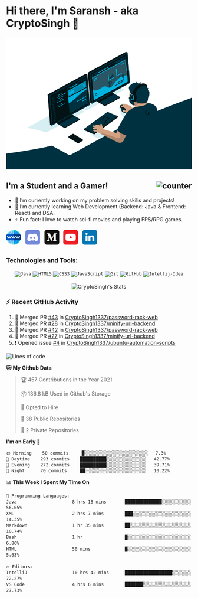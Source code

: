 # Hi there, I'm Saransh - aka CryptoSingh 👋

<div align="center">
<img src="https://github.com/CryptoSingh1337/CryptoSingh1337/blob/master/icons/code.gif" height="360px" width="640px" alt="gif"/>
</div>

## I'm a Student and a Gamer!<img src="https://komarev.com/ghpvc/?username=cryptosingh1337" alt="counter" align="right"/>

- 🔭 I’m currently working on my problem solving skills and projects!
- 🌱 I’m currently learning Web Development (Backend: Java & Frontend: React) and DSA.
- ⚡ Fun fact: I love to watch sci-fi movies and playing FPS/RPG games.

<a href="https://cryptosingh1337.github.io/" target="_blank"><img alt="website" height="40px" width="40px" src="./icons/world-wide-web.svg"/></a>&nbsp;&nbsp;
<a href="https://discord.gg/6efHuzv" target="_blank"><img alt="discord" height="40px" width="40px" src="https://raw.githubusercontent.com/edent/SuperTinyIcons/master/images/svg/discord.svg"/></a>&nbsp;&nbsp;
<a href="https://cryptosingh1337.medium.com/" target="_blank"><img alt="Medium" height="40px" width="40px" src="https://raw.githubusercontent.com/edent/SuperTinyIcons/master/images/svg/medium.svg"/></a>&nbsp;&nbsp;
<a href="https://www.youtube.com/cryptosingh" target="_blank"><img alt="youtube" height="40px" width="40px" src="https://raw.githubusercontent.com/edent/SuperTinyIcons/master/images/svg/youtube.svg"/></a>&nbsp;&nbsp;
<a href="https://www.linkedin.com/in/saransh-kumar-2k19/" target="_blank"><img alt="linkedin" height="40px" width="40px" src="https://raw.githubusercontent.com/edent/SuperTinyIcons/master/images/svg/linkedin.svg"/></a>

##

### Technologies and Tools:

<div align="center">
<code><img alt="Java" height="40px" width="40px" src="https://raw.githubusercontent.com/tomchen/stack-icons/master/logos/java.svg" title="Java"/></code>
<code><img alt="HTML5" height="40px" width="40px" src="https://raw.githubusercontent.com/tomchen/stack-icons/master/logos/html-5.svg" title="HTML5"/></code>
<code><img alt="CSS3" height="40px" width="40px" src="https://raw.githubusercontent.com/tomchen/stack-icons/master/logos/css-3.svg" title="CSS3"/></code>
<code><img alt="JavaScript" height="40px" width="40px" src="https://raw.githubusercontent.com/tomchen/stack-icons/master/logos/bootstrap.svg" title="Bootstrap"/></code>
<code><img alt="Git" height="40px" width="40px" src="https://raw.githubusercontent.com/tomchen/stack-icons/master/logos/git-icon.svg" title="Git"/></code>
<code><img alt="GitHub" height="40px" width="40px" src="https://raw.githubusercontent.com/tomchen/stack-icons/master/logos/github-icon.svg" 
title="GitHub"/></code>
<code><img alt="Intellij-Idea" height="40px" width="40px" src="https://raw.githubusercontent.com/tomchen/stack-icons/master/logos/intellij-idea.svg" title="Intellij-IDEA"/></code>
</div>
<br>
<div align="center">
<img  alt="CryptoSingh's Stats" src="https://github-readme-stats-cryptosingh1337.vercel.app/api?username=CryptoSingh1337&show_icons=true&bg_color=FFFFFF&title_color=003140&icon_color=003140&text_color=0486AA" title="Stats"/>
</div>

### ⚡ Recent GitHub Activity

<!--START_SECTION:activity-->

1. 🎉 Merged PR [#43](https://github.com/CryptoSingh1337/password-rack-web/pull/43) in [CryptoSingh1337/password-rack-web](https://github.com/CryptoSingh1337/password-rack-web)
2. 🎉 Merged PR [#28](https://github.com/CryptoSingh1337/minify-url-backend/pull/28) in [CryptoSingh1337/minify-url-backend](https://github.com/CryptoSingh1337/minify-url-backend)
3. 🎉 Merged PR [#42](https://github.com/CryptoSingh1337/password-rack-web/pull/42) in [CryptoSingh1337/password-rack-web](https://github.com/CryptoSingh1337/password-rack-web)
4. 🎉 Merged PR [#27](https://github.com/CryptoSingh1337/minify-url-backend/pull/27) in [CryptoSingh1337/minify-url-backend](https://github.com/CryptoSingh1337/minify-url-backend)
5. ❗️ Opened issue [#4](https://github.com/CryptoSingh1337/ubuntu-automation-scripts/issues/4) in [CryptoSingh1337/ubuntu-automation-scripts](https://github.com/CryptoSingh1337/ubuntu-automation-scripts)
<!--END_SECTION:activity-->

<!--START_SECTION:waka-->
![Lines of code](https://img.shields.io/badge/From%20Hello%20World%20I%27ve%20Written-321828%20lines%20of%20code-blue)

**🐱 My Github Data** 

> 🏆 457 Contributions in the Year 2021
 > 
> 📦 136.8 kB Used in Github's Storage 
 > 
> 💼 Opted to Hire
 > 
> 📜 38 Public Repositories 
 > 
> 🔑 2 Private Repositories  
 > 
**I'm an Early 🐤** 

```text
🌞 Morning    50 commits     █░░░░░░░░░░░░░░░░░░░░░░░░   7.3% 
🌆 Daytime    293 commits    ██████████░░░░░░░░░░░░░░░   42.77% 
🌃 Evening    272 commits    ██████████░░░░░░░░░░░░░░░   39.71% 
🌙 Night      70 commits     ██░░░░░░░░░░░░░░░░░░░░░░░   10.22%

```


📊 **This Week I Spent My Time On** 

```text
💬 Programming Languages: 
Java                     8 hrs 18 mins       ██████████████░░░░░░░░░░░   56.05% 
XML                      2 hrs 7 mins        ███░░░░░░░░░░░░░░░░░░░░░░   14.35% 
Markdown                 1 hr 35 mins        ██░░░░░░░░░░░░░░░░░░░░░░░   10.74% 
Bash                     1 hr                █░░░░░░░░░░░░░░░░░░░░░░░░   6.86% 
HTML                     50 mins             █░░░░░░░░░░░░░░░░░░░░░░░░   5.63%

🔥 Editors: 
IntelliJ                 10 hrs 42 mins      ██████████████████░░░░░░░   72.27% 
VS Code                  4 hrs 6 mins        ███████░░░░░░░░░░░░░░░░░░   27.73%

```


<!--END_SECTION:waka-->
